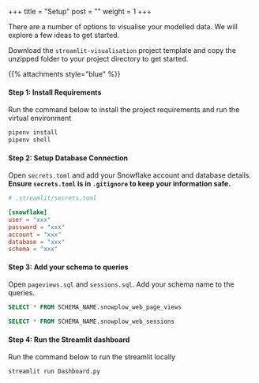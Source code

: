 +++
title = "Setup"
post = ""
weight = 1
+++

There are a number of options to visualise your modelled data. We will explore a few ideas to get started.

Download the `streamlit-visualisation` project template and copy the unzipped folder to your project directory to get started.

{{% attachments style="blue" %}}

#### **Step 1:** Install Requirements
Run the command below to install the project requirements and run the virtual environment

```cmd
pipenv install
pipenv shell
```

#### **Step 2:** Setup Database Connection
Open `secrets.toml` and add your Snowflake account and database details. **Ensure `secrets.toml` is in `.gitignore` to keep your information safe.**

```toml
# .streamlit/secrets.toml

[snowflake]
user = "xxx" 
password = "xxx" 
account = "xxx"
database = "xxx"
schema = "xxx"

```

#### **Step 3:** Add your schema to queries
Open `pageviews.sql` and `sessions.sql`. Add your schema name to the queries.

```sql
SELECT * FROM SCHEMA_NAME.snowplow_web_page_views 

SELECT * FROM SCHEMA_NAME.snowplow_web_sessions 
```

#### **Step 4:** Run the Streamlit dashboard
Run the command below to run the streamlit locally

```cmd
streamlit run Dashboard.py
```
